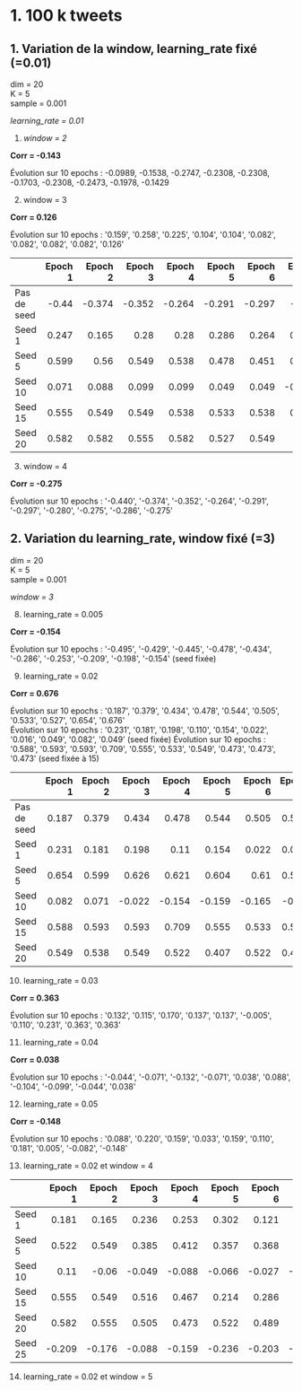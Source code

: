 # 1. 100 k tweets

## 1. Variation de la window, learning_rate fixé (=0.01)
dim = 20  
K = 5  
sample = 0.001

*learning_rate = 0.01*


1. *window = 2*  

  **Corr = -0.143**
  
  Évolution sur 10 epochs : -0.0989, -0.1538, -0.2747, -0.2308, -0.2308, -0.1703, -0.2308, -0.2473, -0.1978, -0.1429

2. window = 3  

  **Corr = 0.126**
  
  Évolution sur 10 epochs : '0.159', '0.258', '0.225', '0.104', '0.104', '0.082', '0.082', '0.082', '0.082', '0.126'
  
|             |   Epoch 1 |   Epoch 2 |   Epoch 3 |   Epoch 4 |   Epoch 5 |   Epoch 6 |   Epoch 7 |   Epoch 8 |   Epoch 9 |   Epoch 10 |
|:------------|----------:|----------:|----------:|----------:|----------:|----------:|----------:|----------:|----------:|-----------:|
| Pas de seed |    -0.44  |    -0.374 |    -0.352 |    -0.264 |    -0.291 |    -0.297 |    -0.28  |    -0.275 |    -0.286 |     -0.275 |
| Seed 1      |     0.247 |     0.165 |     0.28  |     0.28  |     0.286 |     0.264 |     0.258 |     0.214 |     0.253 |      0.203 |
| Seed 5      |     0.599 |     0.56  |     0.549 |     0.538 |     0.478 |     0.451 |     0.412 |     0.44  |     0.445 |      0.445 |
| Seed 10     |     0.071 |     0.088 |     0.099 |     0.099 |     0.049 |     0.049 |    -0.011 |    -0.033 |    -0.011 |     -0.082 |
| Seed 15     |     0.555 |     0.549 |     0.549 |     0.538 |     0.533 |     0.538 |     0.571 |     0.571 |     0.538 |      0.516 |
| Seed 20     |     0.582 |     0.582 |     0.555 |     0.582 |     0.527 |     0.549 |     0.5   |     0.549 |     0.522 |      0.538 |
  
3. window = 4  

  **Corr = -0.275**
  
  Évolution sur 10 epochs : '-0.440', '-0.374', '-0.352', '-0.264', '-0.291', '-0.297', '-0.280', '-0.275', '-0.286', '-0.275'
  
## 2. Variation du learning_rate, window fixé (=3)

dim = 20  
K = 5  
sample = 0.001

*window = 3*

8. learning_rate = 0.005  

  **Corr = -0.154**
  
  Évolution sur 10 epochs : '-0.495', '-0.429', '-0.445', '-0.478', '-0.434', '-0.286', '-0.253', '-0.209', '-0.198', '-0.154' (seed fixée)  
  
9. learning_rate = 0.02  

  **Corr = 0.676**
  
  Évolution sur 10 epochs : '0.187', '0.379', '0.434', '0.478', '0.544', '0.505', '0.533', '0.527', '0.654', '0.676'  
  Évolution sur 10 epochs : '0.231', '0.181', '0.198', '0.110', '0.154', '0.022', '0.016', '0.049', '0.082', '0.049' (seed fixée)
  Évolution sur 10 epochs : '0.588', '0.593', '0.593', '0.709', '0.555', '0.533', '0.549', '0.473', '0.473', '0.473' (seed fixée à 15)
  
|             |   Epoch 1 |   Epoch 2 |   Epoch 3 |   Epoch 4 |   Epoch 5 |   Epoch 6 |   Epoch 7 |   Epoch 8 |   Epoch 9 |   Epoch 10 |
|:------------|----------:|----------:|----------:|----------:|----------:|----------:|----------:|----------:|----------:|-----------:|
| Pas de seed |     0.187 |     0.379 |     0.434 |     0.478 |     0.544 |     0.505 |     0.533 |     0.527 |     0.654 |      0.676 |
| Seed 1      |     0.231 |     0.181 |     0.198 |     0.11  |     0.154 |     0.022 |     0.016 |     0.049 |     0.082 |      0.049 |
| Seed 5      |     0.654 |     0.599 |     0.626 |     0.621 |     0.604 |     0.61  |     0.599 |     0.571 |     0.588 |      0.544 |
| Seed 10     |     0.082 |     0.071 |    -0.022 |    -0.154 |    -0.159 |    -0.165 |    -0.06  |    -0.077 |     0.143 |      0.159 |
| Seed 15     |     0.588 |     0.593 |     0.593 |     0.709 |     0.555 |     0.533 |     0.549 |     0.473 |     0.473 |      0.473 |
| Seed 20     |     0.549 |     0.538 |     0.549 |     0.522 |     0.407 |     0.522 |     0.478 |     0.516 |     0.484 |      0.516 |
10. learning_rate = 0.03  

  **Corr = 0.363**
  
  Évolution sur 10 epochs : '0.132', '0.115', '0.170', '0.137', '0.137', '-0.005', '0.110', '0.231', '0.363', '0.363'
  
 11. learning_rate = 0.04  

  **Corr = 0.038**
  
  Évolution sur 10 epochs : '-0.044', '-0.071', '-0.132', '-0.071', '0.038', '0.088', '-0.104', '-0.099', '-0.044', '0.038'
  
   
 12. learning_rate = 0.05  

  **Corr = -0.148**
  
  Évolution sur 10 epochs : '0.088', '0.220', '0.159', '0.033', '0.159', '0.110', '0.181', '0.005', '-0.082', '-0.148'
  
  13. learning_rate = 0.02 et window = 4
  
  |         |   Epoch 1 |   Epoch 2 |   Epoch 3 |   Epoch 4 |   Epoch 5 |   Epoch 6 |   Epoch 7 |   Epoch 8 |   Epoch 9 |   Epoch 10 |
|:--------|----------:|----------:|----------:|----------:|----------:|----------:|----------:|----------:|----------:|-----------:|
| Seed 1  |     0.181 |     0.165 |     0.236 |     0.253 |     0.302 |     0.121 |     0.099 |     0.143 |     0.06  |      0.104 |
| Seed 5  |     0.522 |     0.549 |     0.385 |     0.412 |     0.357 |     0.368 |     0.368 |     0.412 |     0.505 |      0.527 |
| Seed 10 |     0.11  |    -0.06  |    -0.049 |    -0.088 |    -0.066 |    -0.027 |    -0.077 |    -0.022 |     0.022 |     -0.005 |
| Seed 15 |     0.555 |     0.549 |     0.516 |     0.467 |     0.214 |     0.286 |     0.297 |     0.181 |     0.401 |      0.412 |
| Seed 20 |     0.582 |     0.555 |     0.505 |     0.473 |     0.522 |     0.489 |     0.484 |     0.484 |     0.484 |      0.566 |
| Seed 25 |    -0.209 |    -0.176 |    -0.088 |    -0.159 |    -0.236 |    -0.203 |    -0.148 |    -0.143 |    -0.022 |     -0.088 |

  14. learning_rate = 0.02 et window = 5
  
